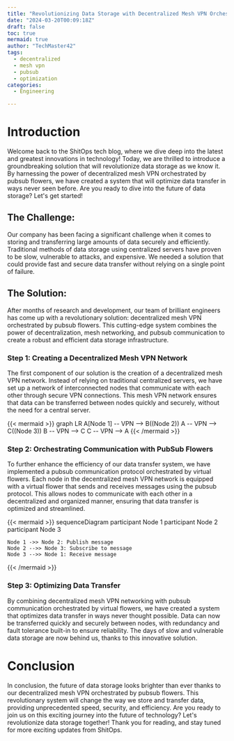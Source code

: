 ```yaml
---
title: "Revolutionizing Data Storage with Decentralized Mesh VPN Orchestrated by PubSub Flowers"
date: "2024-03-20T00:09:18Z"
draft: false
toc: true
mermaid: true
author: "TechMaster42"
tags:
  - decentralized
  - mesh vpn
  - pubsub
  - optimization
categories:
  - Engineering

---
```


# Introduction

Welcome back to the ShitOps tech blog, where we dive deep into the latest and greatest innovations in technology! Today, we are thrilled to introduce a groundbreaking solution that will revolutionize data storage as we know it. By harnessing the power of decentralized mesh VPN orchestrated by pubsub flowers, we have created a system that will optimize data transfer in ways never seen before. Are you ready to dive into the future of data storage? Let's get started!

## The Challenge: 

Our company has been facing a significant challenge when it comes to storing and transferring large amounts of data securely and efficiently. Traditional methods of data storage using centralized servers have proven to be slow, vulnerable to attacks, and expensive. We needed a solution that could provide fast and secure data transfer without relying on a single point of failure.

## The Solution:

After months of research and development, our team of brilliant engineers has come up with a revolutionary solution: decentralized mesh VPN orchestrated by pubsub flowers. This cutting-edge system combines the power of decentralization, mesh networking, and pubsub communication to create a robust and efficient data storage infrastructure.

### Step 1: Creating a Decentralized Mesh VPN Network

The first component of our solution is the creation of a decentralized mesh VPN network. Instead of relying on traditional centralized servers, we have set up a network of interconnected nodes that communicate with each other through secure VPN connections. This mesh VPN network ensures that data can be transferred between nodes quickly and securely, without the need for a central server.

{{< mermaid >}}
graph LR
A[Node 1] -- VPN --> B((Node 2))
A -- VPN --> C((Node 3))
B -- VPN --> C
C -- VPN --> A
{{< /mermaid >}}

### Step 2: Orchestrating Communication with PubSub Flowers

To further enhance the efficiency of our data transfer system, we have implemented a pubsub communication protocol orchestrated by virtual flowers. Each node in the decentralized mesh VPN network is equipped with a virtual flower that sends and receives messages using the pubsub protocol. This allows nodes to communicate with each other in a decentralized and organized manner, ensuring that data transfer is optimized and streamlined.

{{< mermaid >}}
sequenceDiagram
    participant Node 1
    participant Node 2
    participant Node 3

    Node 1 ->> Node 2: Publish message
    Node 2 -->> Node 3: Subscribe to message
    Node 3 -->> Node 1: Receive message
{{< /mermaid >}}

### Step 3: Optimizing Data Transfer

By combining decentralized mesh VPN networking with pubsub communication orchestrated by virtual flowers, we have created a system that optimizes data transfer in ways never thought possible. Data can now be transferred quickly and securely between nodes, with redundancy and fault tolerance built-in to ensure reliability. The days of slow and vulnerable data storage are now behind us, thanks to this innovative solution.

# Conclusion

In conclusion, the future of data storage looks brighter than ever thanks to our decentralized mesh VPN orchestrated by pubsub flowers. This revolutionary system will change the way we store and transfer data, providing unprecedented speed, security, and efficiency. Are you ready to join us on this exciting journey into the future of technology? Let's revolutionize data storage together! Thank you for reading, and stay tuned for more exciting updates from ShitOps.